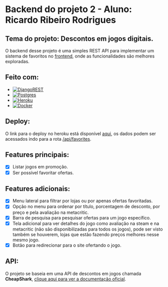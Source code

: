 # Backend do projeto 2 - Aluno: Ricardo Ribeiro Rodrigues
## Tema do projeto: Descontos em jogos digitais.
O backend desse projeto é uma simples REST API para implementar um sistema de favoritos no [frontend](https://github.com/RicardoRibeiroRodrigues/PromoGamesFront), onde as funcionalidades são melhores exploradas.
## Feito com:
- [![DjangoREST](https://img.shields.io/badge/DJANGO-REST-ff1709?style=for-the-badge&logo=django&logoColor=white&color=ff1709&labelColor=gray)](https://www.django-rest-framework.org)
- [![Postgres](https://img.shields.io/badge/postgres-%23316192.svg?style=for-the-badge&logo=postgresql&logoColor=white)](https://www.postgresql.org)
- [![Heroku](https://img.shields.io/badge/heroku-%23430098.svg?style=for-the-badge&logo=heroku&logoColor=white)](https://www.heroku.com)
- [![Docker](https://img.shields.io/badge/docker-%230db7ed.svg?style=for-the-badge&logo=docker&logoColor=white)](https://www.docker.com)

## Deploy:
O link para o deploy no heroku está disponível [aqui](https://afternoon-stream-42339.herokuapp.com), os dados podem ser acessados indo para a rota [/api/favorites](https://afternoon-stream-42339.herokuapp.com/api/favorites).
## Features principais:
- [X] Listar jogos em promoção.
- [X] Ser possível favoritar ofertas.
## Features adicionais:
- [X] Menu lateral para filtrar por lojas ou por apenas ofertas favoritadas.
- [X] Opção no menu para ordenar por título, porcentagem de desconto, por preço e pela avaliação na metacritic.
- [X] Barra de pesquisa para pesquisar ofertas para um jogo específico.
- [X] Tela adicional para ver detalhes do jogo como avaliação na steam e na metacritic (não são disponibilizadas para todos os jogos), pode ser visto também se houverem, lojas que estão fazendo preços melhores nesse mesmo jogo.
- [X] Botão para redirecionar para o site ofertando o jogo.
## API:
O projeto se baseia em uma API de descontos em jogos chamada **CheapShark**, [clique aqui para ver a documentação oficial](https://apidocs.cheapshark.com).
